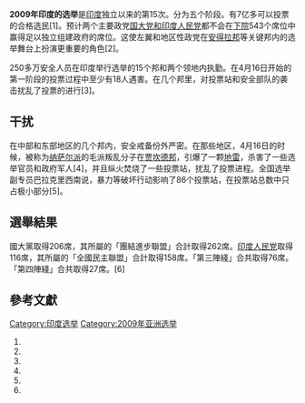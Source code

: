 **2009年印度的选举**是[印度](../Page/印度.md "wikilink")独立以来的第15次。分为五个阶段。有7亿多可以投票的合格选民\[1\]。预计两个主要政党[国大党和](https://zh.wikipedia.org/wiki/国大党 "wikilink")[印度人民党](../Page/印度人民党.md "wikilink")都不会在[下院](../Page/人民院_\(印度\).md "wikilink")543个席位中赢得足以独立组建政府的席位。这使左翼和地区性政党在[安得拉邦](../Page/安得拉邦.md "wikilink")等关键邦内的选举舞台上扮演更重要的角色\[2\]。

250多万安全人员在印度举行选举的15个邦和两个领地内执勤。在4月16日开始的第一阶段的投票过程中至少有18人遇害。在几个邦里，对投票站和安全部队的袭击扰乱了投票的进行\[3\]。

## 干扰

在中部和东部地区的几个邦内，安全戒备份外严密。在那些地区，4月16日的时候，被称为[纳萨尔派](../Page/纳萨尔派.md "wikilink")的毛派叛乱分子在[贾坎德邦](../Page/贾坎德邦.md "wikilink")，引爆了一颗[地雷](../Page/地雷.md "wikilink")，杀害了一些选举官员和政府军人\[4\]，并且纵火焚烧了一些投票站，扰乱了投票进程。全国选举副专员巴拉克里西南说，暴力等破坏行动影响了86个投票站，在投票站总数中只占极小部分\[5\]。

## 選舉結果

國大黨取得206席，其所屬的「團結進步聯盟」合計取得262席。[印度人民党](../Page/印度人民党.md "wikilink")取得116席，其所屬的「全國民主聯盟」合計取得158席。「第三陣綫」合共取得76席。「第四陣綫」合共取得27席。\[6\]

## 參考文獻

<div class="references-small">

<references />

</div>

[Category:印度选举](https://zh.wikipedia.org/wiki/Category:印度选举 "wikilink") [Category:2009年亚洲选举](https://zh.wikipedia.org/wiki/Category:2009年亚洲选举 "wikilink")

1.

2.
3.
4.

5.
6.